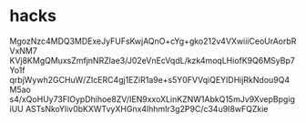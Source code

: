 # hacks

MgozNzc4MDQ3MDExeJyFUFsKwjAQnO+cYg+gko212v4VXwiiiCeoUrAorbRVxNM7
KVj8KMgQMuxsZmfjnNRZlae3/J02eVnEcVqdL/kzk4moqLHiofK9Q6MSyBp7Yo1f
qrbjWywh2GCHuW/ZIcERC4gj1EZiR1a9e+s5Y0FVVqiQEYIDHijRkNdou9Q4M5ao
s4/xQoHUy73FIOypDhihoe8ZV/IEN9xxoXLinKZNW1AbkQ15mJv9XvepBpgigiUU
ASTsNkoYliv0bKXWTvyXHGnx4lhhmIr3g2P9C/c34u9I8wFQZkie
